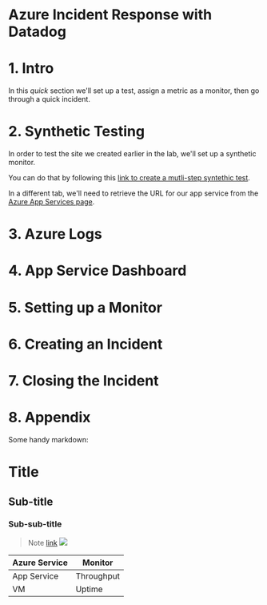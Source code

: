 # Azure Incident Response with Datadog

# 1. Intro

In this *quick* section we'll set up a test, assign a metric as a monitor, then go through a quick incident. 

# 2. Synthetic Testing

In order to test the site we created earlier in the lab, we'll set up a synthetic monitor. 

You can do that by following this [link to create a mutli-step syntethic test](https://us3.datadoghq.com/synthetics/multi-step/create).

In a different tab, we'll need to retrieve the URL for our app service from the [Azure App Services page](https://portal.azure.com/#blade/HubsExtension/BrowseResource/resourceType/Microsoft.Web%2Fsites).

# 3. Azure Logs

# 4. App Service Dashboard

# 5. Setting up a Monitor

# 6. Creating an Incident

# 7. Closing the Incident

# 8. Appendix

Some handy markdown:

# Title
## Sub-title
### Sub-sub-title
>Note
[link]()
![](https://image.jpeg)

| Azure Service      | Monitor |
| ----------- | ----------- |
| App Service      | Throughput       |
| VM   | Uptime       |


